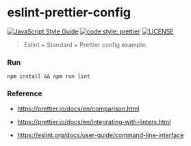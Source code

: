 # eslint-prettier-config 
[![JavaScript Style Guide](https://img.shields.io/badge/code_style-standard-brightgreen.svg)](https://standardjs.com) [![code style: prettier](https://img.shields.io/badge/code_style-prettier-ff69b4.svg?style=flat)](https://github.com/prettier/prettier) [![LICENSE](https://img.shields.io/badge/license-Anti%20996-blue.svg)](https://github.com/996icu/996.ICU/blob/master/LICENSE)

> Eslint + Standard + Prettier config example.



### Run

```shell
npm install && npm run lint
```



### Reference

- https://prettier.io/docs/en/comparison.html

- https://prettier.io/docs/en/integrating-with-linters.html

- https://eslint.org/docs/user-guide/command-line-interface

